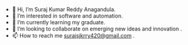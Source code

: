 - 👋 Hi, I’m Suraj Kumar Reddy Anagandula.
- 👀 I’m interested in software and automation.
- 🌱 I’m currently learning my graduate.
- 💞️ I’m looking to collaborate on emerging new ideas and innovation .
- 📫 How to reach me surajsjkrry420@gmail.com .

<!---
Suraj-366/Suraj-366 is a ✨ special ✨ repository because its `README.md` (this file) appears on your GitHub profile.
You can click the Preview link to take a look at your changes.
--->
